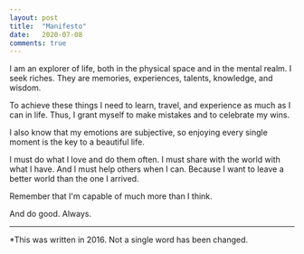 ```yaml
---
layout: post
title:  "Manifesto"
date:   2020-07-08
comments: true
---
```

I am an explorer of life, both in the physical space and in the mental realm. I seek riches. They are memories, experiences, talents, knowledge, and wisdom.

To achieve these things I need to learn, travel, and experience as much as I can in life. Thus, I grant myself to make mistakes and to celebrate my wins.
	
I also know that my emotions are subjective, so enjoying every single moment is the key to a beautiful life.

I must do what I love and do them often. I must share with the world with what I have. And I must help others when I can. Because I want to leave a better world than the one I arrived.

Remember that I'm capable of much more than I think.

And do good. Always.

---
*This was written in 2016. Not a single word has been changed.